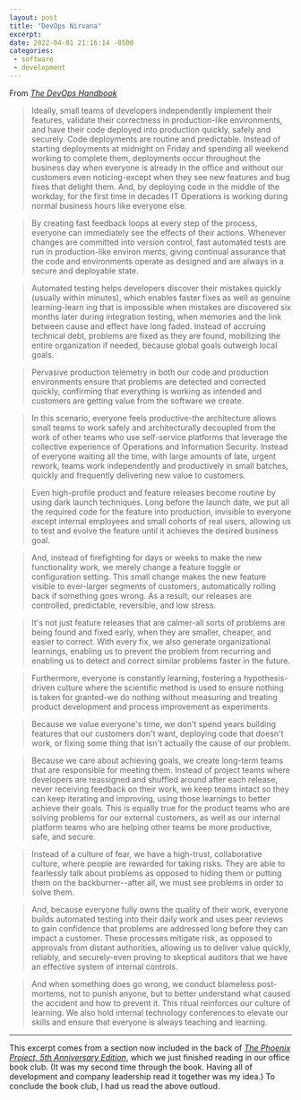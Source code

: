 ```yaml
---
layout: post
title: "DevOps Nirvana"
excerpt: 
date: 2022-04-01 21:16:14 -0500
categories: 
 - software
 - development
---
```


From _[The DevOps Handbook](https://itrevolution.com/the-devops-handbook/)_

> Ideally, small teams of developers independently implement their features, validate their correctness in production-like environments, and have their code deployed into production quickly, safely and securely. Code deployments are routine and predictable. Instead of starting deployments at midnight on Friday and spending all weekend working to complete them, deployments occur throughout the business day when everyone is already in the office and without our customers even noticing-except when they see new features and bug fixes that delight them. And, by deploying code in the middle of the workday, for the first time in decades IT Operations is working during normal business hours like everyone else.

> By creating fast feedback loops at every step of the process, everyone can immediately see the effects of their actions. Whenever changes are committed into version control, fast automated tests are run in production-like environ ments, giving continual assurance that the code and environments operate as designed and are always in a secure and deployable state.

> Automated testing helps developers discover their mistakes quickly (usually within minutes), which enables faster fixes as well as genuine learning-learn ing that is impossible when mistakes are discovered six months later during integration testing, when memories and the link between cause and effect have long faded. Instead of accruing technical debt, problems are fixed as they are found, mobilizing the entire organization if needed, because global goals outweigh local goals.

> Pervasive production telemetry in both our code and production environments ensure that problems are detected and corrected quickly, confirming that everything is working as intended and customers are getting value from the software we create.

> In this scenario, everyone feels productive-the architecture allows small teams to work safely and architecturally decoupled from the work of other teams who use self-service platforms that leverage the collective experience of Operations and Information Security. Instead of everyone waiting all the time, with large amounts of late, urgent rework, teams work independently and productively in small batches, quickly and frequently delivering new value to customers.

> Even high-profile product and feature releases become routine by using dark launch techniques. Long before the launch date, we put all the required code for the feature into production, invisible to everyone except internal employees and small cohorts of real users, allowing us to test and evolve the feature until it achieves the desired business goal.

> And, instead of firefighting for days or weeks to make the new functionality work, we merely change a feature toggle or configuration setting. This small change makes the new feature visible to ever-larger segments of customers, automatically rolling back if something goes wrong. As a result, our releases are controlled, predictable, reversible, and low stress.

> It's not just feature releases that are calmer-all sorts of problems are being found and fixed early, when they are smaller, cheaper, and easier to correct. With every fix, we also generate organizational learnings, enabling us to prevent the problem from recurring and enabling us to detect and correct similar problems faster in the future.

> Furthermore, everyone is constantly learning, fostering a hypothesis-driven culture where the scientific method is used to ensure nothing is taken for granted-we do nothing without measuring and treating product development and process improvement as experiments.

> Because we value everyone's time, we don't spend years building features that our customers don't want, deploying code that doesn't work, or fixing some thing that isn't actually the cause of our problem.

> Because we care about achieving goals, we create long-term teams that are responsible for meeting them. Instead of project teams where developers are reassigned and shuffled around after each release, never receiving feedback on their work, we keep teams intact so they can keep iterating and improving, using those learnings to better achieve their goals. This is equally true for the product teams who are solving problems for our external customers, as well as our internal platform teams who are helping other teams be more productive, safe, and secure.

> Instead of a culture of fear, we have a high-trust, collaborative culture, where people are rewarded for taking risks. They are able to fearlessly talk about problems as opposed to hiding them or putting them on the backburner--after all, we must see problems in order to solve them.

> And, because everyone fully owns the quality of their work, everyone builds automated testing into their daily work and uses peer reviews to gain confidence that problems are addressed long before they can impact a customer. These processes mitigate risk, as opposed to approvals from distant authorities, allowing us to deliver value quickly, reliably, and securely-even proving to skeptical auditors that we have an effective system of internal controls.

> And when something does go wrong, we conduct blameless post-mortems, not to punish anyone, but to better understand what caused the accident and how to prevent it. This ritual reinforces our culture of learning. We also hold internal technology conferences to elevate our skills and ensure that everyone is always teaching and learning.

---

This excerpt comes from a section now included in the back of _[The Phoenix Project, 5th Anniversary Edition](https://itrevolution.com/the-phoenix-project/)_, which we just finished reading in our office book club. (It was my second time through the book. Having all of development and company leadership read it together was my idea.) To conclude the book club, I had us read the above outloud.
